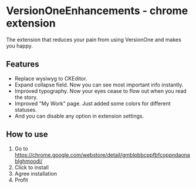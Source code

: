 # VersionOneEnhancements - chrome extension
The extension that reduces your pain from using VersionOne and makes you happy.

## Features
* Replace wysiwyg to CKEditor.
* Expand collapse field. Now you can see most important info instantly.
* Improved typography. Now your eyes cease to flow out when you read the story.
* Improved "My Work" page. Just added some colors for different statuses.
* And you can disable any option in extension settings.

## How to use
1. Go to https://chrome.google.com/webstore/detail/gmblpbbcppfbfcoppndaonablghmoodi/
2. Click to install
3. Agree installation
4. Profit